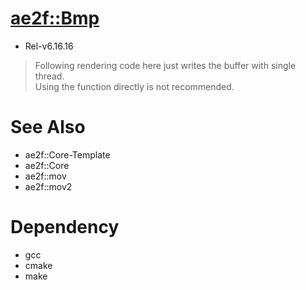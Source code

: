 # [ae2f::Bmp](https://github.com/ae2f/Bmp)
- Rel-v6.16.16

> Following rendering code here just writes the buffer with single thread.  
> Using the function directly is not recommended.

# See Also
- ae2f::Core-Template
- ae2f::Core
- ae2f::mov
- ae2f::mov2

# Dependency
- gcc
- cmake
- make

